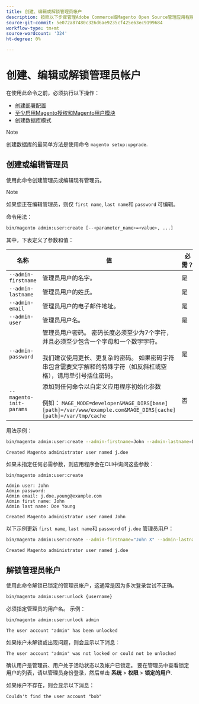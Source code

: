 ```yaml
---
title: 创建、编辑或解锁管理员帐户
description: 按照以下步骤管理Adobe Commerce或Magento Open Source管理应用程序的管理员帐户。
source-git-commit: 5e072a87480c326d6ae9235cf425e63ec9199684
workflow-type: tm+mt
source-wordcount: '324'
ht-degree: 0%

---
```



# 创建、编辑或解锁管理员帐户

在使用此命令之前，必须执行以下操作：

- [创建部署配置](deployment.md)
- [至少启用Magento授权和Magento用户模块](manage-modules.md)
- 创建数据库模式

>[!NOTE]
>
>创建数据库的最简单方法是使用命令 `magento setup:upgrade`.

## 创建或编辑管理员

使用此命令创建管理员或编辑现有管理员。

>[!NOTE]
>
>如果您正在编辑管理员，则仅 `first name`, `last name`和 `password` 可编辑。

命令用法：

```bash
bin/magento admin:user:create [--<parameter_name>=<value>, ...]
```

其中，下表定义了参数和值：

| 名称 | 值 | 必需？ |
|--- |--- |--- |
| `--admin-firstname` | 管理员用户的名字。 | 是 |
| `--admin-lastname` | 管理员用户的姓氏。 | 是 |
| `--admin-email` | 管理员用户的电子邮件地址。 | 是 |
| `--admin-user` | 管理员用户名。 | 是 |
| `--admin-password` | 管理员用户密码。 密码长度必须至少为7个字符，并且必须至少包含一个字母和一个数字字符。 <br><br>我们建议使用更长、更复杂的密码。 如果密码字符串包含需要文字解释的特殊字符（如反斜杠或空格），请用单引号括住密码。 | 是 |
| `--magento-init-params` | 添加到任何命令以自定义应用程序初始化参数<br/><br/>例如： `MAGE_MODE=developer&MAGE_DIRS[base][path]=/var/www/example.com&MAGE_DIRS[cache][path]=/var/tmp/cache` | 否 |

用法示例：

```bash
bin/magento admin:user:create --admin-firstname=John --admin-lastname=Doe --admin-email=j.doe@example.com --admin-user=j.doe --admin-password=A0b9%t3g
```

```terminal
Created Magento administrator user named j.doe
```

如果未指定任何必需参数，则应用程序会在CLI中询问这些参数：

```bash
bin/magento admin:user:create
```

```terminal
Admin user: John
Admin password:
Admin email: j.doe.young@example.com
Admin first name: John
Admin last name: Doe Young
```

```terminal
Created Magento administrator user named John
```

以下示例更新 `first name`, `last name`和 `password` of `j.doe` 管理员用户：

```bash
bin/magento admin:user:create --admin-firstname="John X" --admin-lastname="Doe X" --admin-email=j.doe@example.com --admin-user=j.doe --admin-password=A1234567
```

```terminal
Created Magento administrator user named j.doe
```

## 解锁管理员帐户

使用此命令解锁已锁定的管理员帐户，这通常是因为多次登录尝试不正确。

```bash
bin/magento admin:user:unlock {username}
```

必须指定管理员的用户名。 示例：

```bash
bin/magento admin:user:unlock admin
```

```terminal
The user account "admin" has been unlocked
```

如果帐户未解锁或出现问题，则会显示以下消息：

```terminal
The user account "admin" was not locked or could not be unlocked
```

确认用户是管理员、用户处于活动状态以及帐户已锁定。 要在管理员中查看锁定用户的列表，请以管理员身份登录，然后单击 **系统** > **权限** > **锁定的用户**.

如果帐户不存在，则会显示以下消息：

```terminal
Couldn't find the user account "bob"
```
